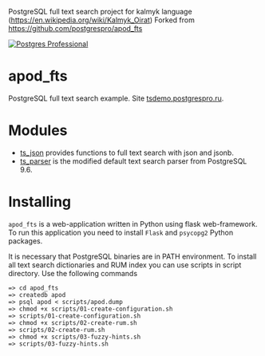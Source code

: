 PostgreSQL full text search project for kalmyk language (https://en.wikipedia.org/wiki/Kalmyk_Oirat)
Forked from https://github.com/postgrespro/apod_fts


[![Postgres Professional](static/PGpro-logo.png)](https://postgrespro.com/)

# apod_fts
PostgreSQL full text search example. Site [tsdemo.postgrespro.ru](http://tsdemo.postgrespro.ru/).

# Modules
* [ts_json](modules/ts_json) provides functions to full text search with json and jsonb.
* [ts_parser](modules/ts_parser) is the modified default text search parser from
PostgreSQL 9.6.

# Installing
`apod_fts` is a web-application written in Python using flask web-framework. To run this application
you need to install `Flask` and `psycopg2` Python packages.

It is necessary that PostgreSQL binaries are in PATH environment. To install all text search dictionaries and RUM index you can use scripts in script directory. Use the following commands

```
=> cd apod_fts
=> createdb apod
=> psql apod < scripts/apod.dump
=> chmod +x scripts/01-create-configuration.sh
=> scripts/01-create-configuration.sh
=> chmod +x scripts/02-create-rum.sh
=> scripts/02-create-rum.sh
=> chmod +x scripts/03-fuzzy-hints.sh
=> scripts/03-fuzzy-hints.sh
```

